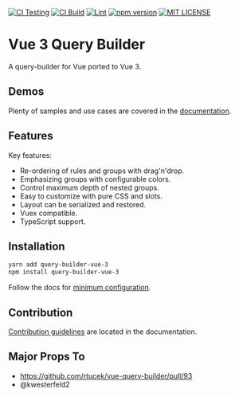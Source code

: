 [![CI Testing](https://github.com/rtucek/vue-query-builder/actions/workflows/ci-testing.yml/badge.svg)](https://github.com/rtucek/vue-query-builder/actions/workflows/ci-testing.yml)
[![CI Build](https://github.com/rtucek/vue-query-builder/actions/workflows/ci-build.yml/badge.svg)](https://github.com/rtucek/vue-query-builder/actions/workflows/ci-build.yml)
[![Lint](https://github.com/rtucek/vue-query-builder/actions/workflows/lint.yml/badge.svg)](https://github.com/rtucek/vue-query-builder/actions/workflows/lint.yml)
[![npm version](https://img.shields.io/npm/v/query-builder-vue-3)](https://www.npmjs.com/package/query-builder-vue-3)
[![MIT LICENSE](https://img.shields.io/npm/l/query-builder-vue-3)](https://github.com/rtucek/vue-query-builder/blob/master/LICENSE)

# Vue 3 Query Builder

A query-builder for Vue ported to Vue 3.


## Demos

Plenty of samples and use cases are covered in the
[documentation](https://rtucek.github.io/vue-query-builder/demos.html).


## Features

Key features:

- Re-ordering of rules and groups with drag'n'drop.
- Emphasizing groups with configurable colors.
- Control maximum depth of nested groups.
- Easy to customize with pure CSS and slots.
- Layout can be serialized and restored.
- Vuex compatible.
- TypeScript support.


## Installation

```bash
yarn add query-builder-vue-3
npm install query-builder-vue-3
```

Follow the docs for [minimum
configuration](https://rtucek.github.io/vue-query-builder/getting-started.html#usage).


## Contribution

[Contribution guidelines](https://rtucek.github.io/vue-query-builder/contributing.html) are located
in the documentation.

## Major Props To

- https://github.com/rtucek/vue-query-builder/pull/93
- @kwesterfeld2
